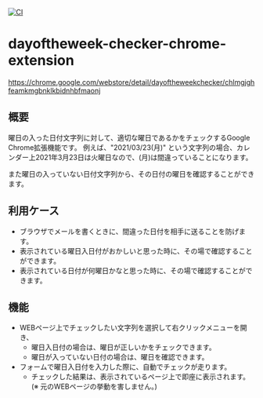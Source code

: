 [![CI](https://github.com/prrknh/dayoftheweek-checker-chrome-extension/actions/workflows/ci.yml/badge.svg)](https://github.com/prrknh/dayoftheweek-checker-chrome-extension/actions?query=workflow%3ACI)

# dayoftheweek-checker-chrome-extension 

https://chrome.google.com/webstore/detail/dayoftheweekchecker/chlmgjghfeamkmgbnklkbidnhbfmaonj

## 概要

曜日の入った日付文字列に対して、適切な曜日であるかをチェックするGoogle Chrome拡張機能です。
例えば、"2021/03/23(月)" という文字列の場合、カレンダー上2021年3月23日は火曜日なので、(月)は間違っていることになります。

また曜日の入っていない日付文字列から、その日付の曜日を確認することができます。

## 利用ケース

- ブラウザでメールを書くときに、間違った日付を相手に送ることを防げます。
- 表示されている曜日入日付がおかしいと思った時に、その場で確認することができます。
- 表示されている日付が何曜日かなと思った時に、その場で確認することができます。

## 機能

- WEBページ上でチェックしたい文字列を選択して右クリックメニューを開き、
    - 曜日入日付の場合は、曜日が正しいかをチェックできます。
    - 曜日が入っていない日付の場合は、曜日を確認できます。
- フォームで曜日入日付を入力した際に、自動でチェックが走ります。
    - チェックした結果は、表示されているページ上で即座に表示されます。(※ 元のWEBページの挙動を害しません。)


